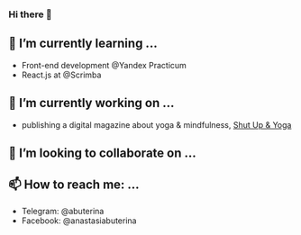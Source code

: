 ### Hi there 👋

## 🌱 I’m currently learning ...

- Front-end development @Yandex Practicum
- React.js at @Scrimba

## 🔭 I’m currently working on ...

- publishing a digital magazine about yoga & mindfulness, [Shut Up & Yoga](https://shutupandyoga.com/)

## 👯 I’m looking to collaborate on ...



## 📫 How to reach me: ...

- Telegram: @abuterina
- Facebook: @anastasiabuterina


<!--
**buterina/buterina** is a ✨ _special_ ✨ repository because its `README.md` (this file) appears on your GitHub profile.

Here are some ideas to get you started:

- 
- 🤔 I’m looking for help with ...
- 💬 Ask me about ...
- 😄 Pronouns: ...
- ⚡ Fun fact: ...
-->
